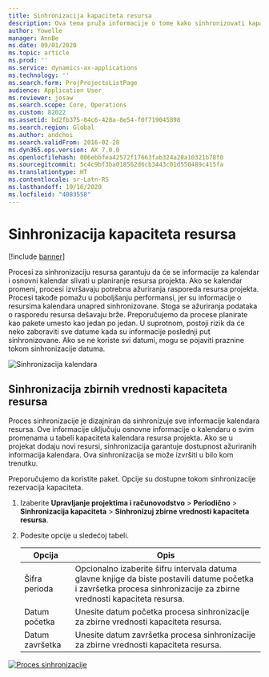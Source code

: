 ```yaml
---
title: Sinhronizacija kapaciteta resursa
description: Ova tema pruža informacije o tome kako sinhronizovati kapacitet resursa u kalendarima i projektima.
author: Yowelle
manager: AnnBe
ms.date: 09/01/2020
ms.topic: article
ms.prod: ''
ms.service: dynamics-ax-applications
ms.technology: ''
ms.search.form: ProjProjectsListPage
audience: Application User
ms.reviewer: josaw
ms.search.scope: Core, Operations
ms.custom: 82022
ms.assetid: bd2fb375-84c6-428a-8e54-f0f719045898
ms.search.region: Global
ms.author: andchoi
ms.search.validFrom: 2016-02-28
ms.dyn365.ops.version: AX 7.0.0
ms.openlocfilehash: 006ebbfea42572f17663fab324a20a10321b78f0
ms.sourcegitcommit: 5c4c9bf3ba018562d6cb3443c01d550489c415fa
ms.translationtype: HT
ms.contentlocale: sr-Latn-RS
ms.lasthandoff: 10/16/2020
ms.locfileid: "4083558"
---
```

# <a name="synchronize-resource-capacity"></a>Sinhronizacija kapaciteta resursa

[!include [banner](../includes/banner.md)]

Procesi za sinhronizaciju resursa garantuju da će se informacije za kalendar i osnovni kalendar slivati u planiranje resursa projekta. Ako se kalendar promeni, procesi izvršavaju potrebna ažuriranja rasporeda resursa projekta. Procesi takođe pomažu u poboljšanju performansi, jer su informacije o resursima kalendara unapred sinhronizovane. Stoga se ažuriranja podataka o rasporedu resursa dešavaju brže. Preporučujemo da procese planirate kao pakete umesto kao jedan po jedan. U suprotnom, postoji rizik da će neko zaboraviti sve datume kada su informacije poslednji put sinhronizovane. Ako se ne koriste svi datumi, mogu se pojaviti praznine tokom sinhronizacije datuma.

![Sinhronizacija kalendara](./media/projectresourcing04-1024x471.jpg)

## <a name="synchronize-resource-capacity-roll-ups"></a>Sinhronizacija zbirnih vrednosti kapaciteta resursa

Proces sinhronizacije je dizajniran da sinhronizuje sve informacije kalendara resursa. Ove informacije uključuju osnovne informacije o kalendaru o svim promenama u tabeli kapaciteta kalendara resursa projekta. Ako se u projekat dodaju novi resursi, sinhronizacija garantuje dostupnost ažuriranih informacija kalendara. Ova sinhronizacija se može izvršiti u bilo kom trenutku.

Preporučujemo da koristite paket. Opcije su dostupne tokom sinhronizacije rezervacija kapaciteta.

1. Izaberite **Upravljanje projektima i računovodstvo** &gt; **Periodično** &gt; **Sinhronizacija kapaciteta** &gt; **Sinhronizuj zbirne vrednosti kapaciteta resursa**.
2. Podesite opcije u sledećoj tabeli.

    | Opcija      | Opis |
    |-------------|-------------|
    | Šifra perioda | Opcionalno izaberite šifru intervala datuma glavne knjige da biste postavili datume početka i završetka procesa sinhronizacije za zbirne vrednosti kapaciteta resursa. |
    | Datum početka  | Unesite datum početka procesa sinhronizacije za zbirne vrednosti kapaciteta resursa. |
    | Datum završetka    | Unesite datum završetka procesa sinhronizacije za zbirne vrednosti kapaciteta resursa. |

[![Proces sinhronizacije](./media/projectresourcing09.jpg)](./media/projectresourcing09.jpg)
